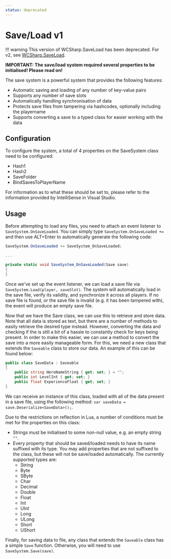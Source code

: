 ```yaml
---
status: deprecated
---
```


# Save/Load v1

!!! warning
	This version of WCSharp.SaveLoad has been deprecated. For v2, see [WCSharp.SaveLoad](index.md).

**IMPORTANT: The save/load system required several properties to be initialised! Please read on!**

The save system is a powerful system that provides the following features:

* Automatic saving and loading of any number of key-value pairs
* Supports any number of save slots
* Automatically handling synchronisation of data
* Protects save files from tampering via hashcodes, optionally including the playername
* Supports converting a save to a typed class for easier working with the data

## Configuration

To configure the system, a total of 4 properties on the SaveSystem class need to be configured:

* Hash1
* Hash2
* SaveFolder
* BindSavesToPlayerName

For information as to what these should be set to, please refer to the information provided by IntelliSense in Visual Studio.

## Usage

Before attempting to load any files, you need to attach an event listener to `SaveSystem.OnSaveLoaded`. You can simply type `SaveSystem.OnSaveLoaded +=` and then use ALT+Enter to automatically generate the following code:

```csharp
SaveSystem.OnSaveLoaded += SaveSystem_OnSaveLoaded;

...

private static void SaveSystem_OnSaveLoaded(Save save)
{
}
```

Once we've set up the event listener, we can load a save file via `SaveSystem.Load(player, saveSlot)`. The system will automatically load in the save file, verify its validity, and synchronize it across all players. If no save file is found, or the save file is invalid (e.g. it has been tampered with), the event will produce an empty save file.

Now that we have the Save class, we can use this to retrieve and store data. Note that all data is stored as text, but there are a number of methods to easily retrieve the desired type instead. However, converting the data and checking if the  is still a bit of a hassle to constantly check for keys being present. In order to make this easier, we can use a method to convert the save into a more easily manageable form. For this, we need a new class that extends the `Saveable` class to store our data. An example of this can be found below:

```csharp
public class SaveData : Saveable
{
	public string HeroNameString { get; set; } = "";
	public int LevelInt { get; set; }
	public float ExperienceFloat { get; set; }
}
```

We can receive an instance of this class, loaded with all of the data present in a save file, using the following method: `var saveData = save.Deserialize<SaveData>();`.

Due to the restrictions on reflection in Lua, a number of conditions must be met for the properties on this class:

* Strings must be initialised to some non-null value, e.g. an empty string `""`.
* Every property that should be saved/loaded needs to have its name suffixed with its type. You may add properties that are not suffixed to the class, but these will not be save/loaded automatically. The currently supported types are:
	* String  
	* Byte  
	* SByte  
	* Char  
	* Decimal  
	* Double  
	* Float  
	* Int  
	* UInt  
	* Long  
	* ULong  
	* Short  
	* UShort

Finally, for saving data to file, any class that extends the `Saveable` class has a simple `Save` function. Otherwise, you will need to use `SaveSystem.Save(save)`.
